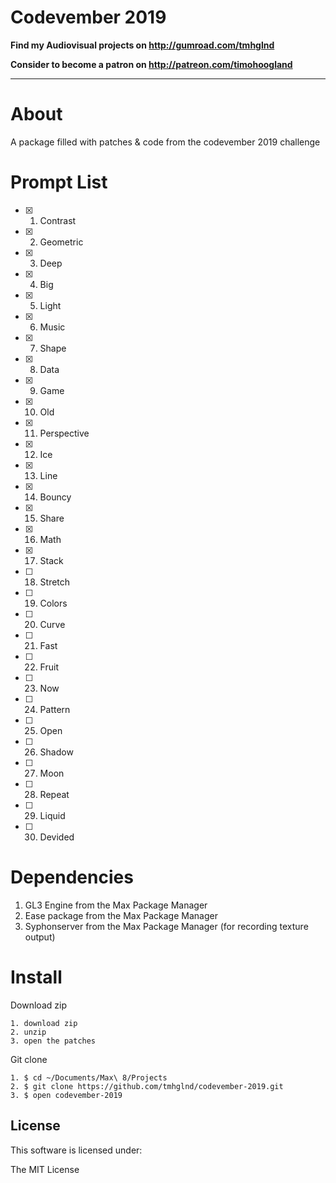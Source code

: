 # Codevember 2019

**Find my Audiovisual projects on http://gumroad.com/tmhglnd**

**Consider to become a patron on http://patreon.com/timohoogland**

---

# About

A package filled with patches & code from the codevember 2019 challenge

# Prompt List
- [x] 01. Contrast
- [x] 02. Geometric
- [x] 03. Deep
- [x] 04. Big
- [x] 05. Light
- [x] 06. Music
- [x] 07. Shape
- [x] 08. Data
- [x] 09. Game
- [x] 10. Old
- [x] 11. Perspective
- [x] 12. Ice
- [x] 13. Line
- [x] 14. Bouncy
- [x] 15. Share
- [x] 16. Math 
- [x] 17. Stack
- [ ] 18. Stretch
- [ ] 19. Colors
- [ ] 20. Curve
- [ ] 21. Fast
- [ ] 22. Fruit
- [ ] 23. Now
- [ ] 24. Pattern
- [ ] 25. Open
- [ ] 26. Shadow
- [ ] 27. Moon
- [ ] 28. Repeat 
- [ ] 29. Liquid
- [ ] 30. Devided

# Dependencies

1. GL3 Engine from the Max Package Manager
2. Ease package from the Max Package Manager
3. Syphonserver from the Max Package Manager (for recording texture output)

# Install

Download zip
```
1. download zip
2. unzip
3. open the patches
```
Git clone
```
1. $ cd ~/Documents/Max\ 8/Projects
2. $ git clone https://github.com/tmhglnd/codevember-2019.git
3. $ open codevember-2019
```

## License

This software is licensed under:

The MIT License
